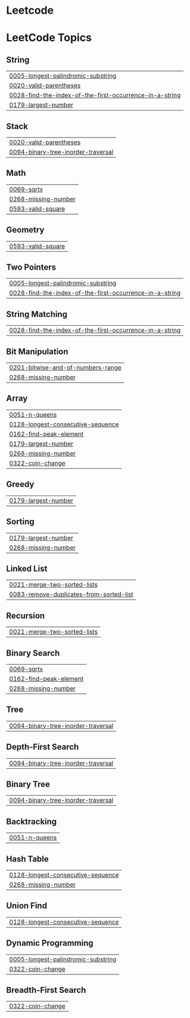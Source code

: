 # Leetcode
<!---LeetCode Topics Start-->
# LeetCode Topics
## String
|  |
| ------- |
| [0005-longest-palindromic-substring](https://github.com/SATHYARAJU-2599/Leetcode/tree/master/0005-longest-palindromic-substring) |
| [0020-valid-parentheses](https://github.com/SATHYARAJU-2599/Leetcode/tree/master/0020-valid-parentheses) |
| [0028-find-the-index-of-the-first-occurrence-in-a-string](https://github.com/SATHYARAJU-2599/Leetcode/tree/master/0028-find-the-index-of-the-first-occurrence-in-a-string) |
| [0179-largest-number](https://github.com/SATHYARAJU-2599/Leetcode/tree/master/0179-largest-number) |
## Stack
|  |
| ------- |
| [0020-valid-parentheses](https://github.com/SATHYARAJU-2599/Leetcode/tree/master/0020-valid-parentheses) |
| [0094-binary-tree-inorder-traversal](https://github.com/SATHYARAJU-2599/Leetcode/tree/master/0094-binary-tree-inorder-traversal) |
## Math
|  |
| ------- |
| [0069-sqrtx](https://github.com/SATHYARAJU-2599/Leetcode/tree/master/0069-sqrtx) |
| [0268-missing-number](https://github.com/SATHYARAJU-2599/Leetcode/tree/master/0268-missing-number) |
| [0593-valid-square](https://github.com/SATHYARAJU-2599/Leetcode/tree/master/0593-valid-square) |
## Geometry
|  |
| ------- |
| [0593-valid-square](https://github.com/SATHYARAJU-2599/Leetcode/tree/master/0593-valid-square) |
## Two Pointers
|  |
| ------- |
| [0005-longest-palindromic-substring](https://github.com/SATHYARAJU-2599/Leetcode/tree/master/0005-longest-palindromic-substring) |
| [0028-find-the-index-of-the-first-occurrence-in-a-string](https://github.com/SATHYARAJU-2599/Leetcode/tree/master/0028-find-the-index-of-the-first-occurrence-in-a-string) |
## String Matching
|  |
| ------- |
| [0028-find-the-index-of-the-first-occurrence-in-a-string](https://github.com/SATHYARAJU-2599/Leetcode/tree/master/0028-find-the-index-of-the-first-occurrence-in-a-string) |
## Bit Manipulation
|  |
| ------- |
| [0201-bitwise-and-of-numbers-range](https://github.com/SATHYARAJU-2599/Leetcode/tree/master/0201-bitwise-and-of-numbers-range) |
| [0268-missing-number](https://github.com/SATHYARAJU-2599/Leetcode/tree/master/0268-missing-number) |
## Array
|  |
| ------- |
| [0051-n-queens](https://github.com/SATHYARAJU-2599/Leetcode/tree/master/0051-n-queens) |
| [0128-longest-consecutive-sequence](https://github.com/SATHYARAJU-2599/Leetcode/tree/master/0128-longest-consecutive-sequence) |
| [0162-find-peak-element](https://github.com/SATHYARAJU-2599/Leetcode/tree/master/0162-find-peak-element) |
| [0179-largest-number](https://github.com/SATHYARAJU-2599/Leetcode/tree/master/0179-largest-number) |
| [0268-missing-number](https://github.com/SATHYARAJU-2599/Leetcode/tree/master/0268-missing-number) |
| [0322-coin-change](https://github.com/SATHYARAJU-2599/Leetcode/tree/master/0322-coin-change) |
## Greedy
|  |
| ------- |
| [0179-largest-number](https://github.com/SATHYARAJU-2599/Leetcode/tree/master/0179-largest-number) |
## Sorting
|  |
| ------- |
| [0179-largest-number](https://github.com/SATHYARAJU-2599/Leetcode/tree/master/0179-largest-number) |
| [0268-missing-number](https://github.com/SATHYARAJU-2599/Leetcode/tree/master/0268-missing-number) |
## Linked List
|  |
| ------- |
| [0021-merge-two-sorted-lists](https://github.com/SATHYARAJU-2599/Leetcode/tree/master/0021-merge-two-sorted-lists) |
| [0083-remove-duplicates-from-sorted-list](https://github.com/SATHYARAJU-2599/Leetcode/tree/master/0083-remove-duplicates-from-sorted-list) |
## Recursion
|  |
| ------- |
| [0021-merge-two-sorted-lists](https://github.com/SATHYARAJU-2599/Leetcode/tree/master/0021-merge-two-sorted-lists) |
## Binary Search
|  |
| ------- |
| [0069-sqrtx](https://github.com/SATHYARAJU-2599/Leetcode/tree/master/0069-sqrtx) |
| [0162-find-peak-element](https://github.com/SATHYARAJU-2599/Leetcode/tree/master/0162-find-peak-element) |
| [0268-missing-number](https://github.com/SATHYARAJU-2599/Leetcode/tree/master/0268-missing-number) |
## Tree
|  |
| ------- |
| [0094-binary-tree-inorder-traversal](https://github.com/SATHYARAJU-2599/Leetcode/tree/master/0094-binary-tree-inorder-traversal) |
## Depth-First Search
|  |
| ------- |
| [0094-binary-tree-inorder-traversal](https://github.com/SATHYARAJU-2599/Leetcode/tree/master/0094-binary-tree-inorder-traversal) |
## Binary Tree
|  |
| ------- |
| [0094-binary-tree-inorder-traversal](https://github.com/SATHYARAJU-2599/Leetcode/tree/master/0094-binary-tree-inorder-traversal) |
## Backtracking
|  |
| ------- |
| [0051-n-queens](https://github.com/SATHYARAJU-2599/Leetcode/tree/master/0051-n-queens) |
## Hash Table
|  |
| ------- |
| [0128-longest-consecutive-sequence](https://github.com/SATHYARAJU-2599/Leetcode/tree/master/0128-longest-consecutive-sequence) |
| [0268-missing-number](https://github.com/SATHYARAJU-2599/Leetcode/tree/master/0268-missing-number) |
## Union Find
|  |
| ------- |
| [0128-longest-consecutive-sequence](https://github.com/SATHYARAJU-2599/Leetcode/tree/master/0128-longest-consecutive-sequence) |
## Dynamic Programming
|  |
| ------- |
| [0005-longest-palindromic-substring](https://github.com/SATHYARAJU-2599/Leetcode/tree/master/0005-longest-palindromic-substring) |
| [0322-coin-change](https://github.com/SATHYARAJU-2599/Leetcode/tree/master/0322-coin-change) |
## Breadth-First Search
|  |
| ------- |
| [0322-coin-change](https://github.com/SATHYARAJU-2599/Leetcode/tree/master/0322-coin-change) |
<!---LeetCode Topics End-->